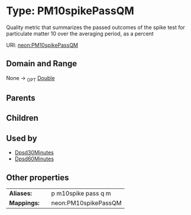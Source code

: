 
# Type: PM10spikePassQM


Quality metric that summarizes the passed outcomes of the spike test for particulate matter 10 over the averaging period, as a percent

URI: [neon:PM10spikePassQM](https://data.neonscience.org/PM10spikePassQM)


## Domain and Range

None ->  <sub>OPT</sub> [Double](types/Double.md)

## Parents


## Children


## Used by

 * [Dpsd30Minutes](Dpsd30Minutes.md)
 * [Dpsd60Minutes](Dpsd60Minutes.md)

## Other properties

|  |  |  |
| --- | --- | --- |
| **Aliases:** | | p m10spike pass q m |
| **Mappings:** | | neon:PM10spikePassQM |

